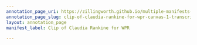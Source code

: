 ```yaml
---
annotation_page_uri: https://zillingworth.github.io/multiple-manifests-2/annotations/clip-of-claudia-rankine-for-wpr-canvas-1-transcription.json
annotation_page_slug: clip-of-claudia-rankine-for-wpr-canvas-1-transcription
layout: annotation_page
manifest_label: Clip of Claudia Rankine for WPR

---
```

